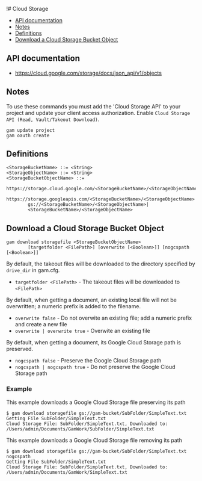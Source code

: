 !# Cloud Storage
- [API documentation](#api-documentation)
- [Notes](#notes)
- [Definitions](#definitions)
- [Download a Cloud Storage Bucket Object](#download-a-cloud-storage-bucket-object)

## API documentation
* https://cloud.google.com/storage/docs/json_api/v1/objects

## Notes
To use these commands you must add the 'Cloud Storage API' to your project and update your client access authorization.
Enable `Cloud Storage API (Read, Vault/Takeout Download)`.
```
gam update project
gam oauth create
```

## Definitions
```
<StorageBucketName> ::= <String>
<StorageObjectName> ::= <String>
<StorageBucketObjectName> ::=
        https://storage.cloud.google.com/<StorageBucketName>/<StorageObjectName>|
        https://storage.googleapis.com/<StorageBucketName>/<StorageObjectName>|
        gs://<StorageBucketName>/<StorageObjectName>|
        <StorageBucketName>/<StorageObjectName>
```
## Download a Cloud Storage Bucket Object
```
gam download storagefile <StorageBucketObjectName>
        [targetfolder <FilePath>] [overwrite [<Boolean>]] [nogcspath [<Boolean>]]
```
By default, the takeout files will be downloaded to the directory specified by `drive_dir` in gam.cfg.
* `targetfolder <FilePath>` - The takeout files will be downloaded to `<FilePath>`

By default, when getting a document, an existing local file will not be overwritten; a numeric prefix is added to the filename.
* `overwrite false` - Do not overwite an existing file; add a numeric prefix and create a new file
* `overwrite | overwrite true` - Overwite an existing file

By default, when getting a document, its Google Cloud Storage path is preserved.
* `nogcspath false` - Preserve the Google Cloud Storage path
* `nogcspath | nogcspath true` - Do not preserve the Google Cloud Storage path

### Example
This example downloads a Google Cloud Storage file preserving its path
```
$ gam download storagefile gs://gam-bucket/SubFolder/SimpleText.txt
Getting File SubFolder/SimpleText.txt
Cloud Storage File: SubFolder/SimpleText.txt, Downloaded to: /Users/admin/Documents/GamWork/SubFolder/SimpleText.txt
```
This example downloads a Google Cloud Storage file removing its path
```
$ gam download storagefile gs://gam-bucket/SubFolder/SimpleText.txt nogcspath
Getting File SubFolder/SimpleText.txt
Cloud Storage File: SubFolder/SimpleText.txt, Downloaded to: /Users/admin/Documents/GamWork/SimpleText.txt

```
